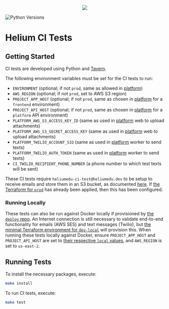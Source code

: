<p align="center"><img src="https://www.heliumedu.com/assets/img/logo_full_blue.png" /></p>

![Python Versions](https://img.shields.io/badge/python-%203.10%20|%203.11%20|%203.12%20-blue)

# Helium CI Tests

## Getting Started

CI tests are developed using Python and [Tavern](https://taverntesting.github.io/).

The following environment variables must be set for the CI tests to run:

- `ENVIRONMENT` (optional; if not `prod`, same as allowed in [platform](https://github.com/HeliumEdu/platform?tab=readme-ov-file#project-information))
- `AWS_REGION` (optional; if not `prod`, set to AWS S3 region)
- `PROJECT_APP_HOST` (optional; if not `prod`, same as chosen in [platform](https://github.com/HeliumEdu/platform/blob/main/conf/configs/common.py#L32) for a `frontend` environment)
- `PROJECT_API_HOST` (optional; if not `prod`, same as chosen in [platform](https://github.com/HeliumEdu/platform/blob/main/conf/configs/common.py#L32) for a `platform` API environment)
- `PLATFORM_AWS_S3_ACCESS_KEY_ID` (same as used in [platform](https://github.com/HeliumEdu/platform) web to upload attachments)
- `PLATFORM_AWS_S3_SECRET_ACCESS_KEY` (same as used in [platform](https://github.com/HeliumEdu/platform) web to upload attachments)
- `PLATFORM_TWILIO_ACCOUNT_SID` (same as used in [platform](https://github.com/HeliumEdu/platform) worker to send texts)
- `PLATFORM_TWILIO_AUTH_TOKEN` (same as used in [platform](https://github.com/HeliumEdu/platform) worker to send texts)
- `CI_TWILIO_RECIPIENT_PHONE_NUMBER` (a phone number to which test texts will be sent)

These CI tests require `heliumedu-ci-test@heliumedu.dev` to be setup to receive emails and store them in an S3
bucket, as documented [here](https://docs.aws.amazon.com/ses/latest/DeveloperGuide/receiving-email-getting-started.html). If [the Terraform for `prod`](https://github.com/HeliumEdu/deploy/tree/main/terraform/environments/prod#readme)
has already been applied, then this has been configured.

### Running Locally

These tests can also be run against Docker locally if provisioned by [the `deploy` repo](https://github.com/HeliumEdu/deploy).
An Internet connection is still necessary to validate end-to-end functionality for emails (AWS SES) and text messages
(Twilio), but [the minimal Terraform environment for `dev-local`](https://github.com/HeliumEdu/deploy/tree/main/terraform/environments/dev-local#readme)
will provision this. When running these tests locally against Docker, ensure `PROJECT_APP_HOST` and `PROJECT_API_HOST`
are set to [their respective `local` values](https://github.com/HeliumEdu/platform/blob/main/conf/configs/common.py#L33),
and `AWS_REGION` is set to `us-east-2`.

## Running Tests

To install the necessary packages, execute:

```sh
make install
```

To run CI tests, execute:

```sh
make test
```
